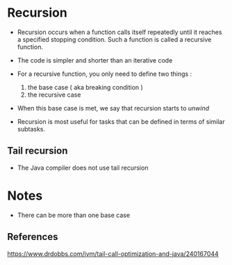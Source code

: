 # Recursion

* Recursion occurs when a function calls itself repeatedly until it reaches a specified stopping condition. Such a function is called a recursive function.
* The code is simpler and shorter than an iterative code
* For a recursive function, you only need to define two things :
  1. the base case ( aka breaking condition )
  2. the recursive case

* When this base case is met, we say that recursion starts to *unwind*
* Recursion is most useful for tasks that can be defined in terms of similar subtasks.

## Tail recursion 

* The Java compiler does not use tail recursion

# Notes

* There can be more than one base case

## References

https://www.drdobbs.com/jvm/tail-call-optimization-and-java/240167044

